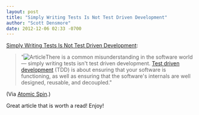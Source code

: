 ```yaml
---
layout: post
title: "Simply Writing Tests Is Not Test Driven Development"
author: "Scott Densmore"
date: 2012-12-06 02:33 -0700
---
```


[Simply Writing Tests Is Not Test Driven Development](https://spin.atomicobject.com/writing-tests-is-not-tdd/):

> "![Article](https://spin.atomicobject.com/writing-tests-is-not-tdd/)There is a common misunderstanding in the software world — simply writing tests isn't test driven development. [Test driven development](http://www.agiledata.org/essays/tdd.html) (TDD) is about ensuring that your software is functioning, as well as ensuring that the software's internals are well designed, reusable, and decoupled."

(Via [Atomic Spin](http://spin.atomicobject.com).)

Great article that is worth a read! Enjoy!

